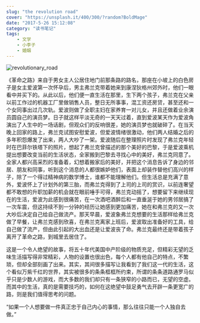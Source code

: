 ```yaml
---
slug: "the revolution road"
cover: "https://unsplash.it/400/300/?random?BoldMage"
date: "2017-5-26 15:12:08"
category: "读书笔记"
tags:
    - 文学
    - 小李子
    - 婚姻
---
```

![revolutionary_road](/images/revolutionary_road.jpg)

《革命之路》来自于男女主人公居住地门前那条路的路名，那座在小坡上的白色房子是女主爱波第一次怀孕后，男主弗兰克带着她来到康涅狄格州郊外时，他们一眼看中并买下的。从此以后，他们便一直生活在那里，生下两个孩子，弗兰克在父亲以前工作过的机器工厂里做销售人员，整日无所事事，混工资还房贷，甚至还和一个女同事出过几次轨。爱波则做了全职主妇在家养育一对儿女，并且还做着业余演员圆自己的演员梦。日子就这样平淡无奇的一天天过着，直到爱波某天作为爱波角演出了人生中的一场话剧，但观众们的反响很差，她的演员梦也就破碎了。在当天晚上回家的路上，弗兰克试图安慰爱波，但爱波情绪很激动，他们两人结婚之后的多年积怨爆发了出来，两人大吵了一架。爱波随后在整理照片时发现了弗兰克年轻时在巴菲尔铁塔下的照片，想起了弗兰克曾描述的那个美好的巴黎，于是爱波乘机提出想要改变当前的生活状态，全家搬到巴黎去寻找心中的美好，弗兰克同意了。全家人都兴高采烈的准备着，幻想着搬家后的美好，并把这个消息告诉了身边的邻居、朋友和同事，听到这个消息的人都很嫉妒他们，表面上却装作替他们高兴的样子，除了一个得过精神病的数学博士，谁都不能理解他们。但生活总是充满了意外，爱波怀上了计划外的第三胎，而弗兰克得到了上司的上司的赏识，以前连奢望都不敢想的升职加薪的机会就在眼前唾手可得，弗兰克动摇了，想要留下来继续现在的生活，爱波为此感到很痛苦，在一次酒吧酒醉后和一直垂涎于她的男邻居搞了一次车震，但这持续不到一分钟的经历让她感到更加痛苦，她在和弗兰克的又一次大吵后决定自己给自己做流产。那天早晨，爱波象弗兰克想要的生活那样给弗兰克做了早餐，让弗兰克感到欣喜，在弗兰克离家上班后，爱波取出准备好的工具，给自己做了流产，但由此引起的大出血还是让爱波丧了命。弗兰克最终还是带着孩子离开了革命之路，到城里去居住了。

这是一个令人绝望的故事，将五十年代美国中产阶级的物质充足，但精彩无望的乏味生活描写得非常精彩，人物的设置也很出色，每个人都有他自己的特点，不繁琐，但却全部刻画了出来。其实，其间很多描写让我看到了我们这一代的生活，这个看似万紫千红的世界，其实被很多的条条框框所约束，所谓的条条道路通罗马似乎只是少数人的游戏，而大多数的我们却只有一条狭窄的小路而已，无望的空虚。而其中的生活，真的是需要技巧的，如何在这绝望中鼓足勇气去开辟一条更宽广的路，则是我们值得思考的问题。

“如果一个人想要做一件真正忠于自己内心的事情，那么往往只能一个人独自去做。”